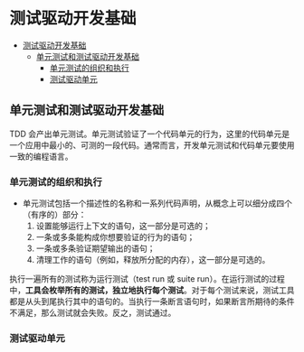 # 测试驱动开发基础

- [测试驱动开发基础](#测试驱动开发基础)
  - [单元测试和测试驱动开发基础](#单元测试和测试驱动开发基础)
    - [单元测试的组织和执行](#单元测试的组织和执行)
    - [测试驱动单元](#测试驱动单元)

## 单元测试和测试驱动开发基础

TDD 会产出单元测试。单元测试验证了一个代码单元的行为，这里的代码单元是一个应用中最小的、可测的一段代码。通常而言，开发单元测试和代码单元要使用一致的编程语言。

### 单元测试的组织和执行

- 单元测试包括一个描述性的名称和一系列代码声明，从概念上可以细分成四个（有序的）部分：
  1. 设置能够运行上下文的语句，这一部分是可选的；
  2. 一条或多条能构成你想要验证的行为的语句；
  3. 一条或多条验证期望输出的语句；
  4. 清理工作的语句（例如，释放所分配的内存），这一部分是可选的。

执行一遍所有的测试称为运行测试（test run 或 suite run）。在运行测试的过程中，**工具会枚举所有的测试，独立地执行每个测试**。对于每个测试来说，测试工具都是从头到尾执行其中的语句的。当执行一条断言语句时，如果断言所期待的条件不满足，那么测试就会失败。反之，测试通过。

### 测试驱动单元

